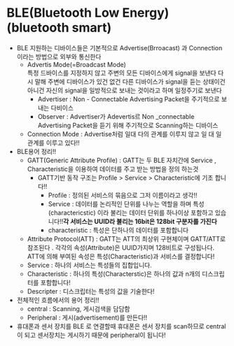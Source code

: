 # BLE(Bluetooth Low Energy)(bluetooth smart)
* BLE 지원하는 디바이스들은 기본적으로 Advertise(Brroacast) 과 Connection이라는 방법으로 외부와 통신한다   
    * Advertis Mode(=Broadcast Mode)    
        특정 드바이스를 지정하지 않고 주변의 모든 디바이스에게 signal을 보낸다 다시 말해 주변에 디바이스가 있건 없건 다른 디바이스가 signal을 듣는 상태이건 아니건 자신의 signal을 일방적으로 보내는 것이라고 하며 일정주기로 보낸다
        * Advertiser : Non - Connectable Advertising Packet을 주기적으로 보내는 다비이스
        * Observer : Advertiser가 Adevertis르 Non _connectable Advertising Packet을 듣기 위해 주기적으로 Scanning하는 디바이스
    * Connection Mode : Advertise처럼 일대 다의 관계를 이루지 않고 일 대 일 관계를 이루고 있다!!
* BLE용어 정리!!
    * GATT(Generic  Attribute Profile) : GATT는 두 BLE 자치간에 Service , Characteristic을 이용하여 데이터를 주고 받는 방법을 정의 하는것
        * GATT기반 동작 구조는 Profile > Service > Characteristic에 기초 합니다!! 
            * Profile : 정의된 서비스의 묶음으로 그저 이름이라고 생각!!
            * Service : 데이터를 논리적인 단위를 나누는 역할을 하며 특성(charactericstic) 이라 불리는 데이터 단위를 하나이상 포함하고 있습니다!!<strong>각 서비스는 UUID라 불리는 16bit은 128bit 구분자를 가진다</strong>
            * characteristic : 특성은 단하나의 데이터를 포함합니다
    * Attribute Protocol(ATT) : GATT는 ATT의 최상위 구현체이며 GATT/ATT로 참조된다 . 각각의 속성(Attribute)은 UUID가지며 128비트로 구성됩나다. ATT에 의해 부여된 속성은 특성(Characteristic)과 서비스를 결정합니다!
    * Service : 하나의 서비스는 특성들의 집합입니다.
    * Characteristic : 하나의 특성(Characterstic)은 하나의 값과 n개의 디스크립터를 포함합니다!
    * Descripter : 디스크립터는 특성의 값을 기술한다!
* 전체적인 흐름에서의 용어 정리!!
    * central : Scanning, 게시검색을 담담함
    * Peripheral : 게시(advertisement)를 만든다!!    
* 휴대폰과 센서 장치를 BLE 로 연결할때 휴대폰은 센서 장치를 scan하므로 central이 되고 센서장치는 게시하기 때문에 peripheral이 됩니다!  

